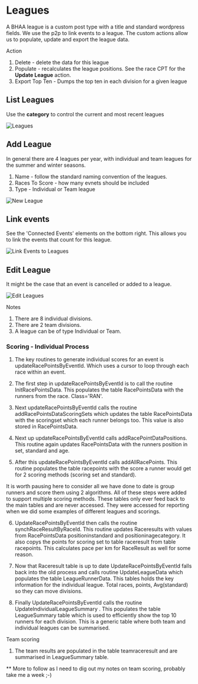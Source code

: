# Leagues

A BHAA league is a custom post type with a title and standard wordpress fields. We use the p2p to link events to a league. The custom actions allow us to populate, update and export the league data.

Action
1. Delete - delete the data for this league
2. Populate - recalculates the league positions. See the race CPT for the __Update League__ action.
3. Export Top Ten - Dumps the top ten in each division for a given league

## List Leagues

Use the __category__ to control the current and most recent leagues

![Leagues](https://github.com/emeraldjava/bhaa_wordpress_plugin/raw/master/docs/images/leagues/leagues.PNG)

## Add League

In general there are 4 leagues per year, with individual and team leagues for the summer and winter seasons.

1. Name - follow the standard naming convention of the leagues.
2. Races To Score - how many evnets should be included
3. Type - Individual or Team league

![New League](https://github.com/emeraldjava/bhaa_wordpress_plugin/raw/master/docs/images/leagues/new-league.PNG)

## Link events

See the 'Connected Events' elements on the bottom right. This allows you to link the events that count for this league.

![Link Events to Leagues](https://github.com/emeraldjava/bhaa_wordpress_plugin/raw/master/docs/images/leagues/league-link-event.PNG)

## Edit League

It might be the case that an event is cancelled or added to a league.

![Edit Leagues](https://github.com/emeraldjava/bhaa_wordpress_plugin/raw/master/docs/images/leagues/edit-league.PNG)


Notes
1. There are 8 individual divisions.
2. There are 2 team divisions.
3. A league can be of type Individual or Team.

### Scoring - Individual Process

1. The key routines to generate individual scores for an event is updateRacePointsByEventId. Which uses a cursor to loop through each race within an event.

2. The first step in updateRacePointsByEventId is to call the routine InitRacePointsData.  This populates the table RacePointsData with the runners from the race. Class='RAN'.

3. Next updateRacePointsByEventId calls the routine addRacePointsDataScoringSets which updates the table RacePointsData with the scoringset which each runner belongs too.  This value is also stored in RacePointsData.

4. Next up updateRacePointsByEventId calls addRacePointDataPositions.  This routine again updates RacePointsData with the runners position in set, standard and age.

5. After this updateRacePointsByEventId  calls addAllRacePoints. This routine populates the table racepoints with the score a runner would get for 2 scoring methods (scoring set and standard).

It is worth pausing here to consider all we have done to date is group runners and score them using 2 algorithms.  All of these steps were added to support multiple scoring methods.  These tables only ever feed back to the main tables
and are never accessed. They were accessed for reporting when we did some examples of different leagues and scorings.

6. UpdateRacePointsByEventId then calls the routine synchRaceResultByRaceId. This routine updates Raceresults with values from RacePointsData positioninstandard and positioninagecategory.  It also copys the points for scoring set to table raceresult from table racepoints.  This calculates pace per km for RaceResult as well for some reason.

7. Now that Raceresult table is up to date UpdateRacePointsByEventId falls back into the old process and calls routine UpdateLeagueData which populates the table LeagueRunnerData.  This tables holds the key information for the individual league.  Total races, points, Avg(standard) so they can move divisions.

8. Finally UpdateRacePointsByEventId  calls the routine UpdateIndividualLeagueSummary . This populates the table LeagueSummary table which is used to efficiently show the top 10 runners for each division.  This is a generic table where both team and individual leagues can be summarised.

Team scoring

1. The team results are populated in the table teamraceresult and are summarised in LeagueSummary table.

** More to follow as I need to dig out my notes on team scoring, probably take me a week ;-)
